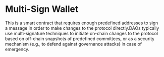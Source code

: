 # Multi-Sign Wallet

This is a smart contract that requires enough predefined addresses to sign a message in order to make changes to the protocol directly.DAOs typically use multi-signature techniques to initiate on-chain changes to the protocol based on off-chain snapshots of predefined committees, or as a security mechanism (e.g., to defend against governance attacks) in case of emergency.
